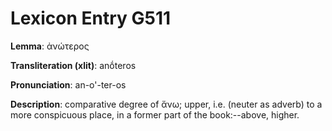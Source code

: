 # Lexicon Entry G511

**Lemma**: ἀνώτερος

**Transliteration (xlit)**: anṓteros

**Pronunciation**: an-o'-ter-os

**Description**:
comparative degree of ἄνω; upper, i.e. (neuter as adverb) to a more conspicuous place, in a former part of the book:--above, higher.
